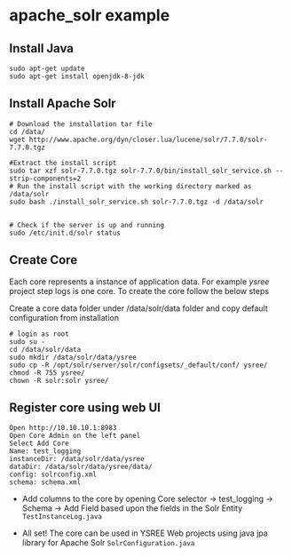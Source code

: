 # apache_solr example

## Install Java

```
sudo apt-get update
sudo apt-get install openjdk-8-jdk
```

## Install Apache Solr

```
# Download the installation tar file
cd /data/
wget http://www.apache.org/dyn/closer.lua/lucene/solr/7.7.0/solr-7.7.0.tgz
 
#Extract the install script
sudo tar xzf solr-7.7.0.tgz solr-7.7.0/bin/install_solr_service.sh --strip-components=2
# Run the install script with the working directory marked as /data/solr
sudo bash ./install_solr_service.sh solr-7.7.0.tgz -d /data/solr
 
 
# Check if the server is up and running
sudo /etc/init.d/solr status
```

## Create Core
Each core represents a instance of application data. For example *ysree* project step logs is one core. To create the core follow the below steps

Create a core data folder under /data/solr/data folder and copy default configuration from installation

```
# login as root
sudo su -
cd /data/solr/data
sudo mkdir /data/solr/data/ysree
sudo cp -R /opt/solr/server/solr/configsets/_default/conf/ ysree/
chmod -R 755 ysree/
chown -R solr:solr ysree/
```

## Register core using web UI
    Open http://10.10.10.1:8983
    Open Core Admin on the left panel
    Select Add Core
    Name: test_logging
    instanceDir: /data/solr/data/ysree
    dataDir: /data/solr/data/ysree/data/
    config: solrconfig.xml
    schema: schema.xml
    
 * Add columns to the core by opening Core selector → test_logging → Schema → Add Field based upon the fields in the Solr Entity `TestInstanceLog.java`
 
 * All set! The core can be used in YSREE Web projects using java jpa library for Apache Solr `SolrConfiguration.java`
